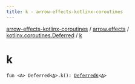 ```yaml
---
title: k - arrow-effects-kotlinx-coroutines
---
```


[arrow-effects-kotlinx-coroutines](../../index.html) / [arrow.effects](../index.html) / [kotlinx.coroutines.Deferred](index.html) / [k](./k.html)

# k

`fun <A> Deferred<`[`A`](k.html#A)`>.k(): `[`DeferredK`](../-deferred-k/index.html)`<`[`A`](k.html#A)`>`